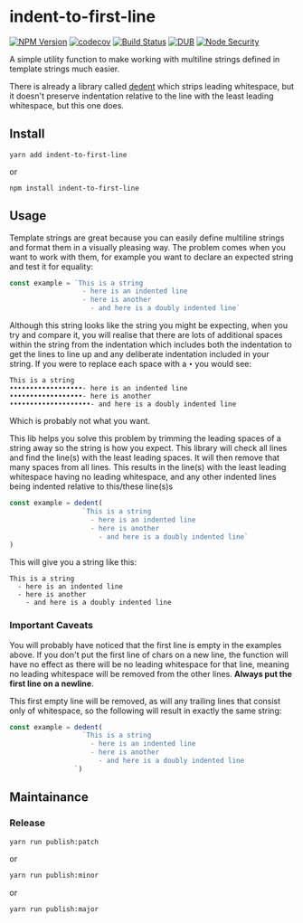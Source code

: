 # indent-to-first-line

[![NPM Version](https://img.shields.io/npm/v/indent-to-first-line.svg)](https://www.npmjs.com/package/indent-to-first-line)
[![codecov](https://img.shields.io/codecov/c/github/Undistraction/indent-to-first-line.svg)](https://codecov.io/gh/Undistraction/indent-to-first-line)
[![Build Status](https://img.shields.io/travis/Undistraction/indent-to-first-line.svg)](https://travis-ci.org/Undistraction/indent-to-first-line)
[![DUB](https://img.shields.io/dub/l/vibe-d.svg)](./LICENSE.md)
[![Node Security](https://nodesecurity.io/orgs/dwyl/projects/b14b4e9c-faf5-46b7-b8aa-9b1c026c4b51/badge)](https://nodesecurity.io/orgs/dwyl/projects/b14b4e9c-faf5-46b7-b8aa-9b1c026c4b51)

A simple utility function to make working with multiline strings defined in template strings much easier.

There is already a library called [dedent](https://www.npmjs.com/package/dedent) which strips leading whitespace, but it doesn't preserve indentation relative to the line with the least leading whitespace, but this one does. 
 
## Install

```
yarn add indent-to-first-line
```

or

```
npm install indent-to-first-line
```

## Usage

Template strings are great because you can easily define multiline strings and format them in a visually pleasing way. The problem comes when you want to work with them, for example you want to declare an expected string and test it for equality:

```javascript
const example = `This is a string
                  - here is an indented line
                  - here is another
                    - and here is a doubly indented line`
```

Although this string looks like the string you might be expecting, when you try and compare it, you will realise that there are lots of additional spaces within the string from the indentation which includes both the indentation to get the lines to line up and any deliberate indentation included in your string. If you were to replace each space with a `•` you would see:

```text
This is a string
••••••••••••••••••- here is an indented line
••••••••••••••••••- here is another
••••••••••••••••••••- and here is a doubly indented line
```

Which is probably not what you want.

This lib helps you solve this problem by trimming the leading spaces of a string away so the string is how you expect. This library will check all lines and find the line(s) with the least leading spaces. It will then remove that many spaces from all lines. This results in the line(s) with the least leading whitespace having no leading whitespace, and any other indented lines being indented relative to this/these line(s)s

```javascript
const example = dedent(
                  `This is a string
                    - here is an indented line
                    - here is another
                      - and here is a doubly indented line`
)
```

This will give you a string like this:

```text
This is a string
  - here is an indented line
  - here is another
    - and here is a doubly indented line
```

### Important Caveats

You will probably have noticed that the first line is empty in the examples above. If you don't put the first line of chars on a new line, the function will have no effect as there will be no leading whitespace for that line, meaning no leading whitespace will be removed from the other lines. **Always put the first line on a newline**.

This first empty line will be removed, as will any trailing lines that consist only of whitespace, so the following will result in exactly the same string:

```javascript
const example = dedent(
                  `This is a string
                    - here is an indented line
                    - here is another
                      - and here is a doubly indented line
                `)
```

## Maintainance

### Release

```bash
yarn run publish:patch
```

or

```bash
yarn run publish:minor
```

or

```bash
yarn run publish:major
```
